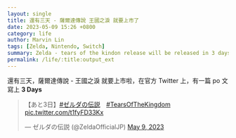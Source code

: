 ```yaml
---
layout: single
title: 還有三天 - 薩爾達傳說 王國之淚 就要上市了
date: 2023-05-09 15:26 +0800
category: life
author: Marvin Lin
tags: [Zelda, Nintendo, Switch]
summary: Zelda - tears of the kindon release will be released in 3 days. Nintendo posted on twitter.
permalink: /life/:title:output_ext
---
```


還有三天，薩爾達傳說 - 王國之淚 就要上市啦，在官方 Twitter 上，有一篇 po 文寫上 **3 Days**

<blockquote class="twitter-tweet"><p lang="ja" dir="ltr">【あと3日】<a href="https://twitter.com/hashtag/%E3%82%BC%E3%83%AB%E3%83%80%E3%81%AE%E4%BC%9D%E8%AA%AC?src=hash&amp;ref_src=twsrc%5Etfw">#ゼルダの伝説</a>　<a href="https://twitter.com/hashtag/TearsOfTheKingdom?src=hash&amp;ref_src=twsrc%5Etfw">#TearsOfTheKingdom</a> <a href="https://t.co/t1fyFD33Kx">pic.twitter.com/t1fyFD33Kx</a></p>&mdash; ゼルダの伝説 (@ZeldaOfficialJP) <a href="https://twitter.com/ZeldaOfficialJP/status/1655754461623762946?ref_src=twsrc%5Etfw">May 9, 2023</a></blockquote> <script async src="https://platform.twitter.com/widgets.js" charset="utf-8"></script>